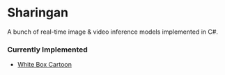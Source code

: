 # Sharingan
A bunch of real-time image &amp; video inference models implemented in C#.

### Currently Implemented
- [White Box Cartoon](Paper/WhiteBoxCartoon.pdf)